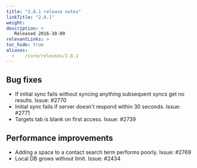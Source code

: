 ```yaml
---
title: "2.8.1 release notes"
linkTitle: "2.8.1"
weight:
description: >
   Released 2016-10-09
relevantLinks: >
toc_hide: true
aliases:
  -    /core/releases/2.8.1
---
```


## Bug fixes

- If initial sync fails without syncing anything subsequent syncs get no results. Issue: #2770
- Initial sync fails if server doesn't respond within 30 seconds. Issue: #2771
- Targets tab is blank on first access. Issue: #2739

## Performance improvements

- Adding a space to a contact search term performs poorly. Issue: #2769
- Local DB grows without limit. Issue: #2434

